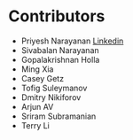 # Contributors
* Priyesh Narayanan [Linkedin](https://www.linkedin.com/in/priyeshnarayanan)
* Sivabalan Narayanan
* Gopalakrishnan Holla
* Ming Xia
* Casey Getz
* Tofig Suleymanov
* Dmitry Nikiforov
* Arjun AV
* Sriram Subramanian
* Terry Li